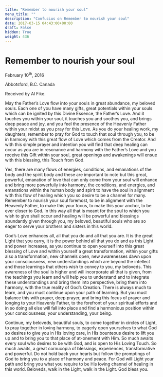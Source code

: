 ```yaml
---
title: "Remember to nourish your soul"
menu_title: ""
description: "Confucius on Remember to nourish your soul"
date: 2017-03-15 04:43:00+00:00
draft: False
hidden: True
weight: 436
---
```

# Remember to nourish your soul


February 10<sup>th</sup>, 2016

Abbotsford, B.C. Canada

Received by Al Fike.


May the Father’s Love flow into your souls in great abundance, my beloved souls. Each one of you have many gifts, great potentials within your souls which can be ignited by this Divine Essence, the Father’s Love. And it touches you within your soul, it touches you and soothes you, and brings deep peace and joy, and you feel the presence of the Heavenly Father within your midst as you pray for this Love. As you do your healing work, my daughters, remember to pray for God to touch that soul through you, to be in harmony with this great flow of Love which comes from the Creator. And with this simple prayer and intention you will find that deep healing can occur as you are in resonance and harmony with the Father’s Love and you receive this Gift within your soul, great openings and awakenings will ensue with this blessing, this Touch from God. 

Yes, there are many flows of energies, conditions, and emanations of the body and the spirit body and these are important to note but this great, powerful, emanation of love that can only come from your soul will enhance and bring more powerfully into harmony, the conditions, and energies, and emanations within the human body and spirit to have the soul in alignment with this flow of healing which you so desire to be a channel for many. Remember to nourish your soul foremost, to be in alignment with the Heavenly Father, to make this your focus, to make this your anchor, to be ever closer to God. In this way all that is meant for the soul to which you wish to give shall occur and healing will be powerful and blessings abundantly given through you, my beloved, beautiful souls who are so eager to serve your brothers and sisters in this world. 

God’s Love enhances all, all that you do and all that you are. It is the great Light that you carry, it is the power behind all that you do and as this Light and power increases, as you continue to open yourself into this great blessing of Love and within yourself a great transformation, within your gifts also a transformation, new channels open, new awarenesses dawn upon your consciousness, new understandings which are beyond the intellect and those learnings that others wish to convey to you, my beloveds. This awareness of the soul is higher and will incorporate all that is given, from the teachings you learn and will help you to understand and to integrate these understandings and bring them into perspective, bring them into harmony, with the true reality of God’s Creation. There is always much to learn,  and you must continue upon your path of learning. But you must balance this with prayer, deep prayer, and bring this focus of prayer and longing to your Heavenly Father, to the forefront of your spiritual efforts and in so doing all else will fall into place and find a harmonious position within your consciousness, your understanding, your being.

Continue, my beloveds, beautiful souls, to come together in circles of Light, to pray together in loving harmony, to eagerly open yourselves to what God so desires to give you in His loving care, in His bounteous desire to lift you up and to bring you to that place of at-onement with Him. So much awaits every soul who desires to be with God, and is open to His Loving Touch. So much awaits, a great cornucopia of blessings, experiences, transformative and powerful. Do not hold back your hearts but follow the promptings of God to bring you to a place of harmony and peace. For God will Light your path and bring you what you require to be His loving channel of healing in this world. Beloveds, walk in the Light, walk in the Light. God bless you.